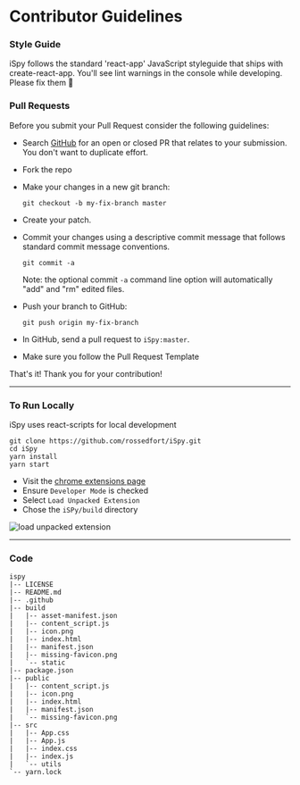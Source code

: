 # Contributor Guidelines

### Style Guide

iSpy follows the standard 'react-app' JavaScript styleguide that ships with create-react-app. You'll see lint warnings in the console while developing. Please fix them 🙌

### Pull Requests

Before you submit your Pull Request consider the following guidelines:

* Search [GitHub](https://github.com/rossedfort/iSpy/pulls) for an open or closed PR that relates to your submission. You don't want to duplicate effort.
* Fork the repo
* Make your changes in a new git branch:

     ```shell
     git checkout -b my-fix-branch master
     ```

* Create your patch.
* Commit your changes using a descriptive commit message that follows standard commit message conventions.

     ```shell
     git commit -a
     ```
  Note: the optional commit `-a` command line option will automatically "add" and "rm" edited files.

* Push your branch to GitHub:

    ```shell
    git push origin my-fix-branch
    ```

* In GitHub, send a pull request to `iSpy:master`.
* Make sure you follow the Pull Request Template

That's it! Thank you for your contribution!

---

### To Run Locally
iSpy uses react-scripts for local development
```shell
git clone https://github.com/rossedfort/iSpy.git
cd iSpy
yarn install
yarn start
```
* Visit the [chrome extensions page](chrome://extensions)
* Ensure `Developer Mode` is checked
* Select `Load Unpacked Extension`
* Chose the `iSPy/build` directory

<img src="https://i.imgur.com/guA0mjZ.gif" title="load unpacked extension" />

---

### Code
```
ispy
|-- LICENSE
|-- README.md
|-- .github
|-- build
|   |-- asset-manifest.json
|   |-- content_script.js
|   |-- icon.png
|   |-- index.html
|   |-- manifest.json
|   |-- missing-favicon.png
|   `-- static
|-- package.json
|-- public
|   |-- content_script.js
|   |-- icon.png
|   |-- index.html
|   |-- manifest.json
|   `-- missing-favicon.png
|-- src
|   |-- App.css
|   |-- App.js
|   |-- index.css
|   |-- index.js
|   `-- utils
`-- yarn.lock
```
